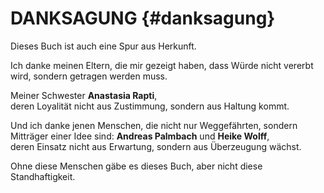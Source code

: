# DANKSAGUNG {#danksagung}

Dieses Buch ist auch eine Spur aus Herkunft.

Ich danke meinen Eltern,
die mir gezeigt haben, dass Würde nicht vererbt wird,
sondern getragen werden muss.

Meiner Schwester **Anastasia Rapti**,  
deren Loyalität nicht aus Zustimmung,
sondern aus Haltung kommt.

Und ich danke jenen Menschen,
die nicht nur Weggefährten,
sondern Mitträger einer Idee sind:
**Andreas Palmbach** und **Heike Wolff**,  
deren Einsatz nicht aus Erwartung,
sondern aus Überzeugung wächst.

Ohne diese Menschen gäbe es dieses Buch,
aber nicht diese Standhaftigkeit.
